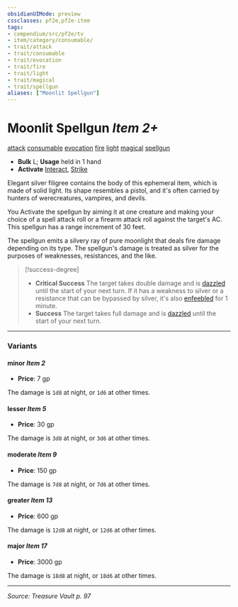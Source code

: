 ```yaml
---
obsidianUIMode: preview
cssclasses: pf2e,pf2e-item
tags:
- compendium/src/pf2e/tv
- item/category/consumable/
- trait/attack
- trait/consumable
- trait/evocation
- trait/fire
- trait/light
- trait/magical
- trait/spellgun
aliases: ["Moonlit Spellgun"]
---
```

# Moonlit Spellgun *Item 2+*  
[attack](rules/traits/attack.md "Attack Combat Trait")  [consumable](rules/traits/consumable.md "Consumable Item Trait")  [evocation](rules/traits/evocation.md "Evocation School Trait")  [fire](rules/traits/fire.md "Fire Energy & Element Trait")  [light](rules/traits/light.md "Light Effect Trait")  [magical](rules/traits/magical.md "Magical Item Trait")  [spellgun](rules/traits/spellgun-tv.md "Spellgun Item Trait")  

- **Bulk** L; **Usage** held in 1 hand
- **Activate** [Interact](rules/actions/interact.md), [Strike](rules/actions/strike.md)

Elegant silver filigree contains the body of this ephemeral item, which is made of solid light. Its shape resembles a pistol, and it's often carried by hunters of werecreatures, vampires, and devils.

You Activate the spellgun by aiming it at one creature and making your choice of a spell attack roll or a firearm attack roll against the target's AC. This spellgun has a range increment of 30 feet.

The spellgun emits a silvery ray of pure moonlight that deals fire damage depending on its type. The spellgun's damage is treated as silver for the purposes of weaknesses, resistances, and the like.

> [!success-degree] 
> - **Critical Success** The target takes double damage and is [dazzled](rules/conditions.md#Dazzled) until the start of your next turn. If it has a weakness to silver or a resistance that can be bypassed by silver, it's also [enfeebled](rules/conditions.md#Enfeebled) for 1 minute.
> - **Success** The target takes full damage and is [dazzled](rules/conditions.md#Dazzled) until the start of your next turn.

---

### Variants

#### minor *Item 2*

- **Price**: 7 gp

The damage is `1d8` at night, or `1d6` at other times.

#### lesser *Item 5*

- **Price**: 30 gp

The damage is `3d8` at night, or `3d6` at other times.

#### moderate *Item 9*

- **Price**: 150 gp

The damage is `7d8` at night, or `7d6` at other times.

#### greater *Item 13*

- **Price**: 600 gp

The damage is `12d8` at night, or `12d6` at other times.

#### major *Item 17*

- **Price**: 3000 gp

The damage is `18d8` at night, or `18d6` at other times.

---
*Source: Treasure Vault p. 97*